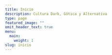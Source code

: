 ```yaml
---
title: Inicio
description: Cultura Dark, Gótica y Alternativa
type: page
featured_image: ""
omit_header_text: true
menu:
  main:
    weight: 1
slug: inicio
---
```

